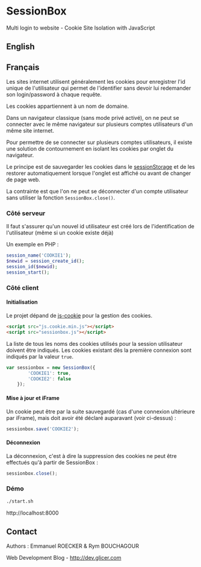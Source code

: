 # SessionBox

Multi login to website - Cookie Site Isolation with JavaScript

## English



## Français

Les sites internet utilisent généralement les cookies pour enregistrer l'id unique de l'utilisateur qui permet de l'identifier 
sans devoir lui redemander son login/password à chaque requête.

Les cookies appartiennent à un nom de domaine.

Dans un navigateur classique (sans mode privé activé), on ne peut se connecter avec le même navigateur 
sur plusieurs comptes utilisateurs d'un même site internet.

Pour permettre de se connecter sur plusieurs comptes utilisateurs, il existe une solution de contournement
en isolant les cookies par onglet du navigateur.

Le principe est de sauvegarder les cookies dans le [sessionStorage](https://developer.mozilla.org/fr/docs/Web/API/Window/sessionStorage) 
et de les restorer automatiquement lorsque l'onglet est affiché ou avant de changer de page web.

La contrainte est que l'on ne peut se déconnecter d'un compte utilisateur sans utiliser la fonction `SessionBox.close()`.

### Côté serveur

Il faut s'assurer qu'un nouvel id utilisateur est créé lors de l'identification de l'utilisateur (même si un cookie existe déjà)

Un exemple en PHP : 

```PHP
session_name('COOKIE1');
$newid = session_create_id();
session_id($newid);
session_start();
```

### Côté client

#### Initialisation

Le projet dépand de [js-cookie](https://github.com/js-cookie/js-cookie) pour la gestion des cookies.

```html
<script src="js.cookie.min.js"></script>
<script src="sessionbox.js"></script>
```

La liste de tous les noms des cookies utilisés pour la session utilisateur doivent être indiqués.
Les cookies existant dès la première connexion sont indiqués par la valeur `true`.

```javascript
var sessionbox = new SessionBox({
		'COOKIE1': true,
		'COOKIE2': false
	});
```

#### Mise à jour et iFrame

Un cookie peut être par la suite sauvegardé (cas d'une connexion ultérieure par iFrame), mais doit avoir été déclaré auparavant (voir ci-dessus) :

```javascript
sessionbox.save('COOKIE2');
```

#### Déconnexion

La déconnexion, c'est à dire la suppression des cookies ne peut être effectués qu'à partir de SessionBox :

```javascript
sessionbox.close();
```

### Démo

```sh
./start.sh
```

http://localhost:8000

## Contact

Authors : Emmanuel ROECKER & Rym BOUCHAGOUR

Web Development Blog - http://dev.glicer.com

